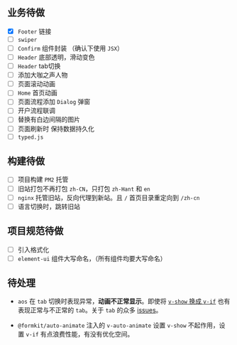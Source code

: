 ## 业务待做

- [x] `Footer` 链接
- [ ] `swiper`
- [ ] `Confirm` 组件封装 （确认下使用 `JSX`）
- [ ] `Header` 底部透明，滑动变色
- [ ] `Header` tab切换
- [ ] 添加大咖之声人物
- [ ] 页面滚动动画
- [ ] `Home` 首页动画
- [ ] 页面流程添加 `Dialog` 弹窗
- [ ] 开户流程联调
- [ ] 替换有白边间隔的图片
- [ ] 页面刷新时 保持数据持久化
- [ ] `typed.js`

## 构建待做

- [ ] 项目构建 `PM2` 托管
- [ ] 旧站打包不再打包 `zh-CN`，只打包 `zh-Hant` 和 `en`
- [ ] `nginx` 托管旧站，反向代理到新站。且 `/` 首页目录重定向到 `/zh-cn`
- [ ] 语言切换时，跳转旧站

## 项目规范待做

- [ ] 引入格式化
- [ ] `element-ui` 组件大写命名，（所有组件均要大写命名）

## 待处理

- `aos` 在 `tab` 切换时表现异常，**动画不正常显示**。即使将 [`v-show` 换成 `v-if`](https://github.com/michalsnik/aos/issues/169) 也有表现正常与不正常的 `tab`。关于 `tab` 的众多 [issues](https://github.com/michalsnik/aos/issues?q=tab)。

- `@formkit/auto-animate` 注入的 `v-auto-animate` 设置 `v-show` 不起作用，设置 `v-if` 有点浪费性能，有没有优化空间。
  

